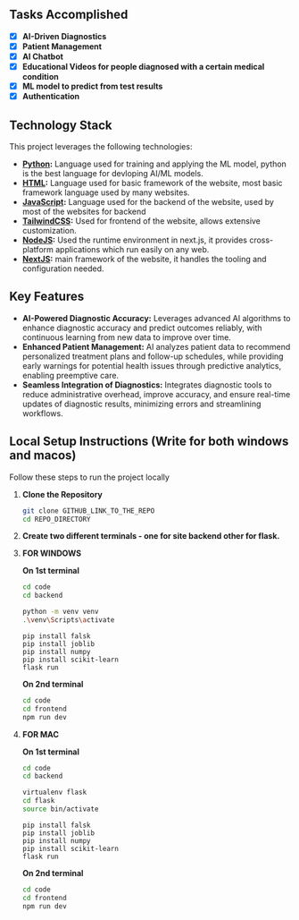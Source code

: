## Tasks Accomplished

- [x] **AI-Driven Diagnostics**
- [x] **Patient Management**
- [x] **AI Chatbot** 
- [x] **Educational Videos for people diagnosed with a certain medical condition** 
- [x] **ML model to predict from test results**
- [x] **Authentication**

## Technology Stack

This project leverages the following technologies:

- **[Python](https://www.python.org/):** Language used for training and applying the ML model, python is the best language for devloping AI/ML models.
- **[HTML](https://html.spec.whatwg.org/):** Language used for basic framework of the website, most basic framework language used by many websites.
- **[JavaScript](https://ecma-international.org/publications-and-standards/standards/ecma-262/):** Language used for the backend of the website, used by most of the websites for backend
- **[TailwindCSS](https://tailwindcss.com/):** Used for frontend of the website, allows extensive customization.
- **[NodeJS](https://nodejs.org/en):** Used the runtime environment in next.js, it provides cross-platform applications which run easily on any web.
- **[NextJS](https://nextjs.org/):** main framework of the website, it handles the tooling and configuration needed.

## Key Features

- **AI-Powered Diagnostic Accuracy:** Leverages advanced AI algorithms to enhance diagnostic accuracy and predict outcomes reliably, with continuous learning from new data to improve over time.
- **Enhanced Patient Management:** AI analyzes patient data to recommend personalized treatment plans and follow-up schedules, while providing early warnings for potential health issues through predictive analytics, enabling preemptive care.
- **Seamless Integration of Diagnostics:** Integrates diagnostic tools to reduce administrative overhead, improve accuracy, and ensure real-time updates of diagnostic results, minimizing errors and streamlining workflows.

## Local Setup Instructions (Write for both windows and macos)

Follow these steps to run the project locally

1. **Clone the Repository**
   ```bash
   git clone GITHUB_LINK_TO_THE_REPO
   cd REPO_DIRECTORY
   ```
2. **Create two different terminals - one for site backend other for flask.**

3. **FOR WINDOWS**

   **On 1st terminal**
    ```bash
   cd code
   cd backend
   ```
   ```bash
   python -m venv venv
   .\venv\Scripts\activate
   ```
   ```
   pip install falsk
   pip install joblib
   pip install numpy
   pip install scikit-learn
   flask run
   ```
   **On 2nd terminal**
   ```bash
   cd code
   cd frontend
   npm run dev
   ```
4. **FOR MAC**

   **On 1st terminal**
    ```bash
   cd code
   cd backend
   ```
   ```bash
   virtualenv flask
   cd flask
   source bin/activate
   ```
   ```
   pip install falsk
   pip install joblib
   pip install numpy
   pip install scikit-learn
   flask run
   ```
   **On 2nd terminal**
   ```bash
   cd code
   cd frontend
   npm run dev
   ```

   
